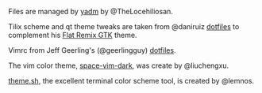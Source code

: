 Files are managed by [yadm](https://github.com/TheLocehiliosan/yadm) by @TheLocehiliosan.

Tilix scheme and qt theme tweaks are taken from @daniruiz [dotfiles](https://github.com/daniruiz/dotfiles) to complement his [Flat Remix GTK](https://github.com/daniruiz/flat-remix-gnome) theme.

Vimrc from Jeff Geerling's (@geerlingguy) [dotfiles](https://github.com/geerlingguy/dotfiles).

The vim color theme, [space-vim-dark](https://github.com/liuchengxu/space-vim-dark), was create by @liuchengxu.

[theme.sh](https://github.com/lemnos/theme.sh), the excellent terminal color scheme tool, is created by @lemnos.